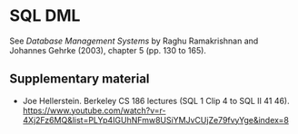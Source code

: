 # SQL DML

See *Database Management Systems* by Raghu Ramakrishnan and Johannes
Gehrke (2003), chapter 5 (pp. 130 to 165).

## Supplementary material

-   Joe Hellerstein. Berkeley CS 186 lectures (SQL 1 Clip 4 to SQL II 41
    46).
    https://www.youtube.com/watch?v=r-4Xj2Fz6MQ&list=PLYp4IGUhNFmw8USiYMJvCUjZe79fvyYge&index=8

